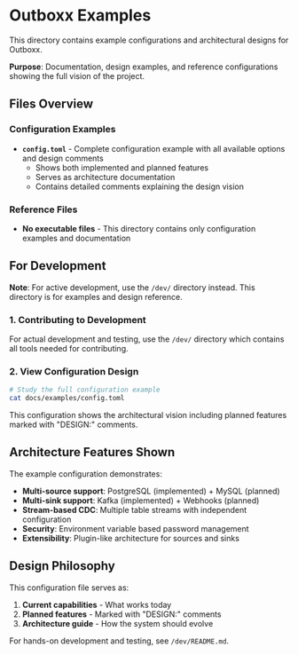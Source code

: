# Outboxx Examples

This directory contains example configurations and architectural designs for Outboxx.

**Purpose**: Documentation, design examples, and reference configurations showing the full vision of the project.

## Files Overview

### Configuration Examples
- **`config.toml`** - Complete configuration example with all available options and design comments
  - Shows both implemented and planned features
  - Serves as architecture documentation
  - Contains detailed comments explaining the design vision

### Reference Files
- **No executable files** - This directory contains only configuration examples and documentation

## For Development

**Note**: For active development, use the `/dev/` directory instead. This directory is for examples and design reference.

### 1. Contributing to Development

For actual development and testing, use the `/dev/` directory which contains all tools needed for contributing.

### 2. View Configuration Design

```bash
# Study the full configuration example
cat docs/examples/config.toml
```

This configuration shows the architectural vision including planned features marked with "DESIGN:" comments.

## Architecture Features Shown

The example configuration demonstrates:

- **Multi-source support**: PostgreSQL (implemented) + MySQL (planned)
- **Multi-sink support**: Kafka (implemented) + Webhooks (planned)
- **Stream-based CDC**: Multiple table streams with independent configuration
- **Security**: Environment variable based password management
- **Extensibility**: Plugin-like architecture for sources and sinks

## Design Philosophy

This configuration file serves as:
1. **Current capabilities** - What works today
2. **Planned features** - Marked with "DESIGN:" comments
3. **Architecture guide** - How the system should evolve

For hands-on development and testing, see `/dev/README.md`.